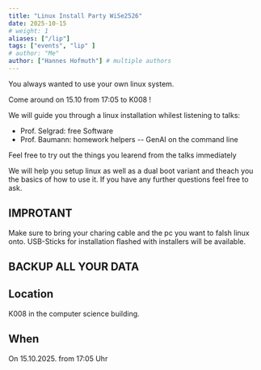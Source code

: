 ```yaml
---
title: "Linux Install Party WiSe2526"
date: 2025-10-15
# weight: 1
aliases: ["/lip"]
tags: ["events", "lip" ]
# author: "Me"
author: ["Hannes Hofmuth"] # multiple authors
---
```


You always wanted to use your own linux system.

Come around on 15.10 from 17:05 to K008 !


We will guide you through a linux installation whilest listening to talks:

- Prof. Selgrad: free Software
- Prof. Baumann: homework helpers -- GenAI on the command line

Feel free to try out the things you learend from the talks immediately

We will help you setup linux as well as a dual boot variant and theach you
the basics of how to use it. If you have any further questions feel free to ask.

## IMPROTANT
Make sure to bring your charing cable and the pc you want to falsh linux onto.
USB-Sticks for installation flashed with installers will be available.
## BACKUP ALL YOUR DATA


## Location
K008 in the computer science building.

## When
On 15.10.2025. from 17:05 Uhr
